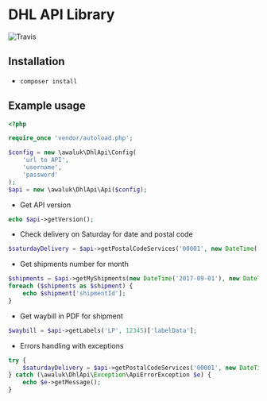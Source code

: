 # DHL API Library

![Travis](https://travis-ci.org/awaluk/dhl-api-library.svg?branch=master)

## Installation
- `composer install`

## Example usage

```php
<?php

require_once 'vendor/autoload.php';

$config = new \awaluk\DhlApi\Config(
    'url to API',
    'username',
    'password'
);
$api = new \awaluk\DhlApi\Api($config);
```

- Get API version
```php
echo $api->getVersion();
```

- Check delivery on Saturday for date and postal code
```php
$saturdayDelivery = $api->getPostalCodeServices('00001', new DateTime('2017-09-02'))['deliverySaturday'];
```

- Get shipments number for month
```php
$shipments = $api->getMyShipments(new DateTime('2017-09-01'), new DateTime('2017-09-30'));
foreach ($shipments as $shipment) {
    echo $shipment['shipmentId'];
}
```

- Get waybill in PDF for shipment
```php
$waybill = $api->getLabels('LP', 12345)['labelData'];
```

- Errors handling with exceptions
```php
try {
    $saturdayDelivery = $api->getPostalCodeServices('00001', new DateTime('2017-09-02'))['deliverySaturday'];
} catch (\awaluk\DhlApi\Exception\ApiErrorException $e) {
    echo $e->getMessage();
}
```